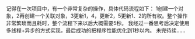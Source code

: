 记得在一次项目中，有一个非常复杂的操作，具体代码流程如下：
1创建一个对象，2再创建一个关联对象，3更新1，4，更新2，5更新1、2的所有权。整个操作非常繁琐而且耗时，整个流程下来以后大概需要5秒。
我经过一番思考后决定使用多线程+异步的方式实现，最后成功的把程序性能优化到1秒以内。
未完待续……
